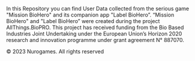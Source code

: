 In this Repository you can find User Data collected from the serious game "Mission BioHero" and its companion app "Label BioHero”. 
“Mission BioHero" and "Label BioHero” were created during the project AllThings.BioPRO. 
This project has received funding from the Bio Based Industries Joint Undertaking under the European Union’s Horizon 2020 research and innovation programme under grant agreement N° 887070.

© 2023 Nurogames. All rights reserved
